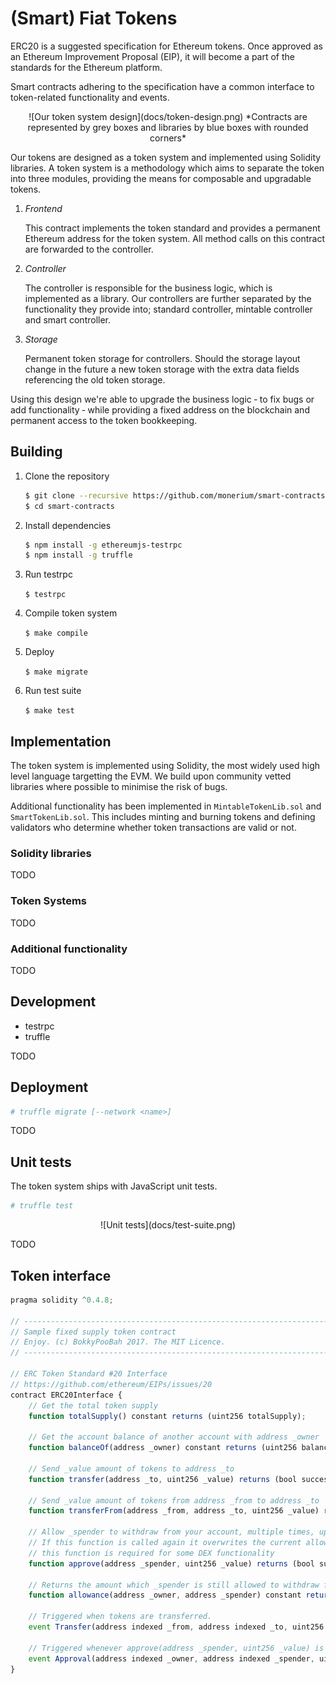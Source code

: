<style>
p.image { text-align: center; }
p.image > img { display: block; margin-left: auto; margin-right: auto }
</style>

# (Smart) Fiat Tokens

ERC20 is a suggested specification for Ethereum tokens. Once approved as an Ethereum Improvement Proposal (EIP), it will become a part of the standards for the Ethereum platform.

Smart contracts adhering to the specification have a common interface to token-related functionality and events.

<p class="image">
![Our token system design](docs/token-design.png)
*Contracts are represented by grey boxes and libraries by blue boxes with rounded corners*
</p>

Our tokens are designed as a token system and implemented using Solidity libraries. A token system is a methodology which aims to separate the token into three modules, providing the means for composable and upgradable tokens.

1. *Frontend*

    This contract implements the token standard and provides a permanent Ethereum address for the token system. All method calls on this contract are forwarded to the controller.

2. *Controller*

    The controller is responsible for the business logic, which is implemented as a library. Our controllers are further separated by the functionality they provide into; standard controller, mintable controller and smart controller.

3. *Storage*

    Permanent token storage for controllers. Should the storage layout change in the future a new token storage with the extra data fields referencing the old token storage.


Using this design we're able to upgrade the business logic &dash; to fix bugs or add functionality &dash; while providing a fixed address on the blockchain and permanent access to the token bookkeeping.

## Building

1. Clone the repository
	```sh
	$ git clone --recursive https://github.com/monerium/smart-contracts.git
	$ cd smart-contracts
	```

2. Install dependencies

	```sh
	$ npm install -g ethereumjs-testrpc
	$ npm install -g truffle
	```

3. Run testrpc

	`$ testrpc`

4. Compile token system

	`$ make compile`

5. Deploy

	`$ make migrate`

6. Run test suite

	`$ make test`


## Implementation

The token system is implemented using Solidity, the most widely used high level language targetting the EVM. We build upon community vetted libraries where possible to minimise the risk of bugs.

Additional functionality has been implemented in `MintableTokenLib.sol` and `SmartTokenLib.sol`. This includes minting and burning tokens and defining validators who determine whether token transactions are valid or not.

### Solidity libraries

TODO

### Token Systems

TODO

### Additional functionality

TODO

## Development

* testrpc
* truffle

TODO

## Deployment

```sh
# truffle migrate [--network <name>]
```

TODO

## Unit tests

The token system ships with JavaScript unit tests.

```sh
# truffle test
```

<p class="image">
![Unit tests](docs/test-suite.png)
</p>

TODO

## Token interface

```javascript
pragma solidity ^0.4.8;
 
// ----------------------------------------------------------------------------------------------
// Sample fixed supply token contract
// Enjoy. (c) BokkyPooBah 2017. The MIT Licence.
// ----------------------------------------------------------------------------------------------
 
// ERC Token Standard #20 Interface
// https://github.com/ethereum/EIPs/issues/20
contract ERC20Interface {
    // Get the total token supply
    function totalSupply() constant returns (uint256 totalSupply);
 
    // Get the account balance of another account with address _owner
    function balanceOf(address _owner) constant returns (uint256 balance);
 
    // Send _value amount of tokens to address _to
    function transfer(address _to, uint256 _value) returns (bool success);
 
    // Send _value amount of tokens from address _from to address _to
    function transferFrom(address _from, address _to, uint256 _value) returns (bool success);
 
    // Allow _spender to withdraw from your account, multiple times, up to the _value amount.
    // If this function is called again it overwrites the current allowance with _value.
    // this function is required for some DEX functionality
    function approve(address _spender, uint256 _value) returns (bool success);
 
    // Returns the amount which _spender is still allowed to withdraw from _owner
    function allowance(address _owner, address _spender) constant returns (uint256 remaining);
 
    // Triggered when tokens are transferred.
    event Transfer(address indexed _from, address indexed _to, uint256 _value);
 
    // Triggered whenever approve(address _spender, uint256 _value) is called.
    event Approval(address indexed _owner, address indexed _spender, uint256 _value);
}
```

